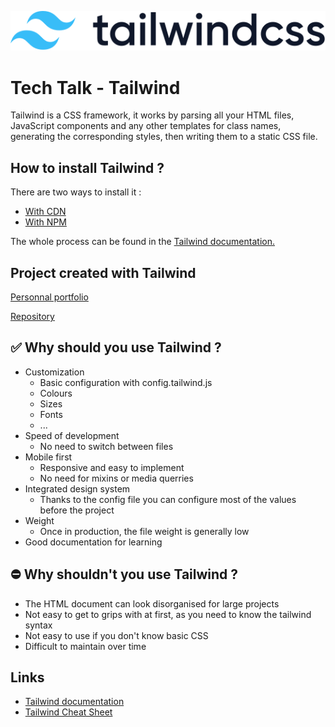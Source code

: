 ![Logo Tailwind](assets/tailwindcss-logotype.svg)

# Tech Talk - Tailwind

Tailwind is a CSS framework, it works by parsing all your HTML files, JavaScript components and any other templates for class names, generating the corresponding styles, then writing them to a static CSS file.

## How to install Tailwind ?

There are two ways to install it :

- [With CDN](/CDN)
- [With NPM](/NPM)

The whole process can be found in the  [Tailwind documentation.](https://tailwindcss.com/docs/installation/play-cdn)

## Project created with Tailwind

[Personnal portfolio](https://vvkdo98.github.io/portfolio/)

[Repository](https://github.com/VVKDO98/portfolio)

## ✅ Why should you use Tailwind ?

- Customization
    - Basic configuration with config.tailwind.js
    - Colours
    - Sizes
    - Fonts
    - ...
- Speed of development
    - No need to switch between files
- Mobile first
    - Responsive and easy to implement
    - No need for mixins or media querries
- Integrated design system
    - Thanks to the config file you can configure most of the values before the project
- Weight
    - Once in production, the file weight is generally low
- Good documentation for learning

## ⛔ Why shouldn't you use Tailwind ?

- The HTML document can look disorganised for large projects
- Not easy to get to grips with at first, as you need to know the tailwind syntax
- Not easy to use if you don't know basic CSS
- Difficult to maintain over time

## Links

- [Tailwind documentation](https://tailwindcss.com/docs/installation)
- [Tailwind Cheat Sheet](https://flowbite.com/tools/tailwind-cheat-sheet/)